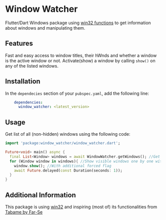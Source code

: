 # Window Watcher

Flutter/Dart Windows package using [win32 functions](https://pub.dev/packages/win32) to get information about windows and manipulating them.

## Features

Fast and easy access to window titles, their hWnds and whether a window is the active window or not.
Activate(show) a window by calling `show()` on any of the listed windows.

## Installation

In the `dependecies` section of your `pubspec.yaml`, add the following line:
```yaml
    dependencies:
      window_watcher: <latest_version>
```

## Usage

Get list of all (non-hidden) windows using the following code:

```dart
import 'package:window_watcher/window_watcher.dart';

Future<void> main() async {
  final List<Window> windows = await WindowWatcher.getWindows(); //Get list of visible windows
  for (Window window in windows){ //Show visible windows one by one with 1 second delay
    window.show(); //With additional forced flag
    await Future.delayed(const Duration(seconds: 1));
  }
}
```

## Additional Information

This package is using [win32](https://pub.dev/packages/win32) and inspiring (most of) its functionalities from [Tabame by Far-Se](https://github.com/Far-Se/tabame/)